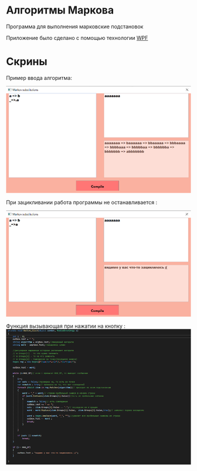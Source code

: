# Алгоритмы Маркова
Программа для выполнения марковские подстановок
 
Приложение было сделано с помощью технологии [WPF](https://docs.microsoft.com/ru-ru/dotnet/framework/wpf/introduction-to-wpf) 
 
 
 # Скрины
Пример ввода алгоритма:

![alt text](https://github.com/Aram-Osipyan/Markov-Algorithms/blob/master/Sreen/work.png)

При зацикливании работа программы не останавливается :

![alt text](https://github.com/Aram-Osipyan/Markov-Algorithms/blob/master/Sreen/error.png)

Функция вызывающая при нажатии на кнопку :
![alt text](https://github.com/Aram-Osipyan/Markov-Algorithms/blob/master/Sreen/Code.png)
